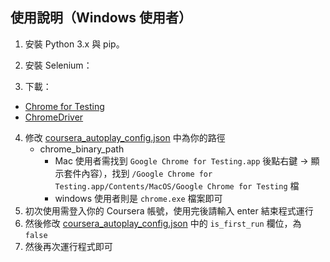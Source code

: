 ## 使用說明（Windows 使用者）

1. 安裝 Python 3.x 與 pip。
2. 安裝 Selenium：

3. 下載：
- [Chrome for Testing](https://googlechromelabs.github.io/chrome-for-testing/)
- [ChromeDriver](https://googlechromelabs.github.io/chrome-for-testing/)
4. 修改 [coursera_autoplay_config.json](https://github.com/Jesse-Jumbo/tools/tree/main/src/coursera_autoplay_config.json) 中為你的路徑
   - chrome_binary_path
     - Mac 使用者需找到 `Google Chrome for Testing.app` 後點右鍵 → 顯示套件內容），找到 `/Google Chrome for Testing.app/Contents/MacOS/Google Chrome for Testing` 檔
     - windows 使用者則是 `chrome.exe` 檔案即可
5. 初次使用需登入你的 Coursera 帳號，使用完後請輸入 enter 結束程式運行 
6. 然後修改 [coursera_autoplay_config.json](https://github.com/Jesse-Jumbo/tools/tree/main/src/coursera_autoplay_config.json) 中的 `is_first_run` 欄位，為 `false`
6. 然後再次運行程式即可